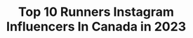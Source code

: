 ---
title: Top 10 Runners Instagram Influencers In Canada in 2023
description: >-
  Find top runners Instagram influencers in Canada in 2023. Most popular hashtags: #running #runnersofinstagram #hikingadventures.
platform: Instagram
hits: 65
text_top: Analyze the best Instagram profiles on inBeat.
text_bottom: Our platform aggregates 65 Instagram influencers like this in Canada for you to pitch.
profiles:
  - username: "serenityroselawlor"
    fullname: >-
      𝐒𝐄𝐑𝐄𝐍𝐈𝐓𝐘-𝐑𝐎𝐒𝐄
    bio: >-
      ᴏᴋᴀɴᴀɢᴀɴ ʀᴇɢɪᴏɴ BC hiker | Trail runner | Outdoor Enthusiast🏔🏕 25 | Nurse ≪ Hike.Explore.Inspire. Website ↴
    location: "Canada"
    followers: 30370
    engagement: 676
    commentsToLikes: 0.022202
    id: ck5higjmyde7d0i11mm7fwsr8
    verified: false
    hashtags: "#thompsonokanagan, #roamtheplanet, #photography, #explorecanada"
  - username: "kittsen"
    fullname: >-
      Laura McGuire
    bio: >-
      Flight Attendant ✈️ Dog mom 🐶 Marathon runner 🏃‍♀️ #teamrunr #runr @runr_uk Lash Addict: use KITTSEN15 for discount on lashes @sillygeorgestore
    location: "Canada"
    followers: 58070
    engagement: 233
    commentsToLikes: 0.042548
    id: ck0w5f56b3cek0i19mm6ek3xc
    verified: false
    hashtags: "#flightattendant, #germanshepherd, #teamflyswoop, #flyswoop"
  - username: "runthesix"
    fullname: >-
      Jonathan
    bio: >-
      Husband. Dad. Ultramarathoner 📍: Toronto 🎙: @thelongeststride 🖤: @runnersofthesix 👟: @sauconycanada ⌚️: @garminfitness 🏃🏻: @unleashedrunning
    location: "Canada"
    followers: 14833
    engagement: 552
    commentsToLikes: 0.049782
    id: ck6ua0bbo0qjh0j71fkiszdjm
    verified: false
    hashtags: "#runwithsix, #sponsored, #ad, #newgearday"
  - username: "warfest_trailrunner"
    fullname: >-
      Marie-Eve Trottier
    bio: >-
      Ultra trail runner MSc. 🤓 Social science geek 🤓 Next race 125km Supporting my runs 💚 @gringosrunningclub @iamrunbox @endurapparel 🇨🇦 Ville de Québec
    location: "Canada"
    followers: 10497
    engagement: 820
    commentsToLikes: 0.034921
    id: ck9worx426clf0j78p7pctidp
    verified: false
    hashtags: "#repost, #courseapied, #courircourir, #24hgringos"
  - username: "twofeetwillrun"
    fullname: >-
      San • da 🌘🧿| YVR 🌲🌊🏔
    bio: >-
      #Runner | Hiking | Strength Training Half Marathons x 11 | PR: 01:52:45 @teamtiux ambassador 👉🏽 Discount code TWOFEET20 for 20% off Team @OasisCanada
    location: "Canada"
    followers: 3379
    engagement: 1831
    commentsToLikes: 0.043021
    id: ck8t578k9919k0j78bld2wdmd
    verified: false
    hashtags: "#fbf, #tgif, #runnersofinstagram, #instatravel"
  - username: "jeph.runs.wincity"
    fullname: >-
      Jeph Maags
    bio: >-
      Runner and Coach Garmin Ambassador Aftershokz Shokzstar M/M Alpha Next 42.2 ➡️ 🤷🏻‍♂️ Next Race ➡️ 🤷🏻‍♂️🤷🏻‍♂️
    location: "Canada"
    followers: 4302
    engagement: 717
    commentsToLikes: 0.116709
    id: ck1351582z62o0i19iuy0ld3h
    verified: false
    hashtags: "#saucony, #marathon, #shokzsquadcan, #runplanet"
  - username: "luciastafford7"
    fullname: >-
      Lucia Stafford 🍫
    bio: >-
      Everything's funner with a runner 🍩🏃💨👋 New Balance Canada U of T TF&XC - Civil Engineering
    location: "Canada"
    followers: 2202
    engagement: 2377
    commentsToLikes: 0.023747
    id: ck6u9ytnx0h050j7190n2ii17
    verified: false
    hashtags: "#blackouttuesday"
  - username: "mr.rodfitness"
    fullname: >-
      Mr. RodFitness
    bio: >-
      Runner | Adventurer | Traveller 2020⬇️ Berlin Virtual Run London Virtual Marathon Live a life you’ll remember...
    location: "Canada"
    followers: 4015
    engagement: 1217
    commentsToLikes: 0.043677
    id: ck8tdad8z2jod0j78euufxsdm
    verified: false
    hashtags: "#runday, #paddleboarder, #wearetravelgays, #cyclistlife"
  - username: "maddison.noel"
    fullname: >-
      MADDISON | Adventure & Fitness
    bio: >-
      Mountains | Squats | & Snacks ↟ Wannabe runner ↟ Expert coffee drinker Travel with Me ↓
    location: "Canada"
    followers: 112498
    engagement: 541
    commentsToLikes: 0.015390
    id: ck15pveawztko0i19qnk287xo
    verified: false
    hashtags: "#running, #normalizenormalbodies, #bodypositive, #trailrunning"
  - username: "jacqueline_p_chapman"
    fullname: >-
      Jacqueline Chapman
    bio: >-
      Sharing what moves me Mom 👦🏻👧🏻👧🏻 💪🏼 @Lagreeyyc Instructor ➰ @rush_athletics athlete JAC10 🚴🏻‍♀️ @onepeloton addict 🏃🏻‍♀️ #runner HM 1:31, 10k 41min
    location: "Canada"
    followers: 5812
    engagement: 833
    commentsToLikes: 0.174912
    id: ck9wdjwrefzda0j78kc11xmmw
    verified: false
    hashtags: "#lowimpactworkout, #groupfitnessclasses, #corestabilitytraining, #lagreemethod"
---